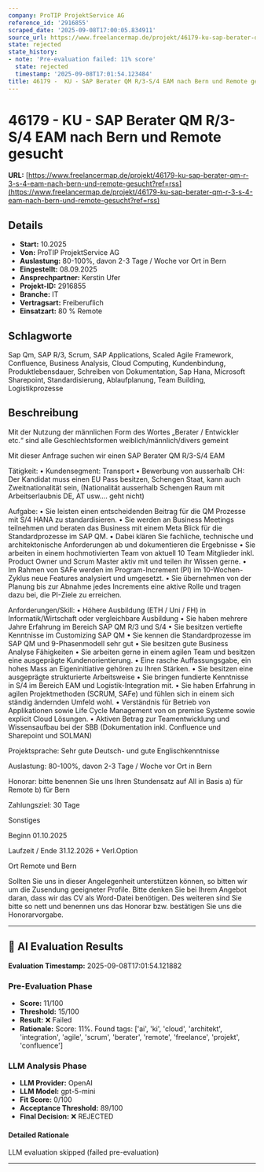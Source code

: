 ```yaml
---
company: ProTIP ProjektService AG
reference_id: '2916855'
scraped_date: '2025-09-08T17:00:05.834911'
source_url: https://www.freelancermap.de/projekt/46179-ku-sap-berater-qm-r-3-s-4-eam-nach-bern-und-remote-gesucht?ref=rss
state: rejected
state_history:
- note: 'Pre-evaluation failed: 11% score'
  state: rejected
  timestamp: '2025-09-08T17:01:54.123484'
title: 46179 -  KU - SAP Berater QM R/3-S/4 EAM nach Bern und Remote gesucht
---
```



# 46179 -  KU - SAP Berater QM R/3-S/4 EAM nach Bern und Remote gesucht
**URL:** [https://www.freelancermap.de/projekt/46179-ku-sap-berater-qm-r-3-s-4-eam-nach-bern-und-remote-gesucht?ref=rss](https://www.freelancermap.de/projekt/46179-ku-sap-berater-qm-r-3-s-4-eam-nach-bern-und-remote-gesucht?ref=rss)
## Details
- **Start:** 10.2025
- **Von:** ProTIP ProjektService AG
- **Auslastung:** 80-100%, davon 2-3 Tage / Woche vor Ort in Bern
- **Eingestellt:** 08.09.2025
- **Ansprechpartner:** Kerstin Ufer
- **Projekt-ID:** 2916855
- **Branche:** IT
- **Vertragsart:** Freiberuflich
- **Einsatzart:** 80
                                                % Remote

## Schlagworte
Sap Qm, SAP R/3, Scrum, SAP Applications, Scaled Agile Framework, Confluence, Business Analysis, Cloud Computing, Kundenbindung, Produktlebensdauer, Schreiben von Dokumentation, Sap Hana, Microsoft Sharepoint, Standardisierung, Ablaufplanung, Team Building, Logistikprozesse

## Beschreibung
Mit der Nutzung der männlichen Form des Wortes „Berater / Entwickler etc.“ sind alle Geschlechtsformen weiblich/männlich/divers gemeint

Mit dieser Anfrage suchen wir einen SAP Berater QM R/3-S/4 EAM

Tätigkeit:
• Kundensegment: Transport
• Bewerbung von ausserhalb CH: Der Kandidat muss einen EU Pass besitzen, Schengen Staat, kann auch Zweitnationalität sein, (Nationalität ausserhalb Schengen Raum mit Arbeitserlaubnis DE, AT usw.… geht nicht)

Aufgabe:
• Sie leisten einen entscheidenden Beitrag für die QM Prozesse mit S/4 HANA zu standardisieren.
• Sie werden an Business Meetings teilnehmen und beraten das Business mit einem Meta Blick für die Standardprozesse im SAP QM.
• Dabei klären Sie fachliche, technische und architektonische Anforderungen ab und dokumentieren die Ergebnisse
• Sie arbeiten in einem hochmotivierten Team von aktuell 10 Team Mitglieder inkl. Product Owner und Scrum Master aktiv mit und teilen ihr Wissen gerne.
• Im Rahmen von SAFe werden im Program-Increment (PI) im 10-Wochen-Zyklus neue Features analysiert und umgesetzt.
• Sie übernehmen von der Planung bis zur Abnahme jedes Increments eine aktive Rolle und tragen dazu bei, die PI-Ziele zu erreichen.

Anforderungen/Skill:
• Höhere Ausbildung (ETH / Uni / FH) in Informatik/Wirtschaft oder vergleichbare Ausbildung
• Sie haben mehrere Jahre Erfahrung im Bereich SAP QM R/3 und S/4
• Sie besitzen vertiefte Kenntnisse im Customizing SAP QM
• Sie kennen die Standardprozesse im SAP QM und 9-Phasenmodell sehr gut
• Sie besitzen gute Business Analyse Fähigkeiten
• Sie arbeiten gerne in einem agilen Team und besitzen eine ausgeprägte Kundenorientierung.
• Eine rasche Auffassungsgabe, ein hohes Mass an Eigeninitiative gehören zu Ihren Stärken.
• Sie besitzen eine ausgeprägte strukturierte Arbeitsweise
• Sie bringen fundierte Kenntnisse in S/4 im Bereich EAM und Logistik-Integration mit.
• Sie haben Erfahrung in agilen Projektmethoden (SCRUM, SAFe) und fühlen sich in einem sich ständig ändernden Umfeld wohl.
• Verständnis für Betrieb von Applikationen sowie Life Cycle Management von on premise Systeme sowie explicit Cloud Lösungen.
• Aktiven Betrag zur Teamentwicklung und Wissensaufbau bei der SBB (Dokumentation inkl. Confluence und Sharepoint und SOLMAN)

Projektsprache:
Sehr gute Deutsch- und gute Englischkenntnisse

Auslastung:
80-100%, davon 2-3 Tage / Woche vor Ort in Bern

Honorar:
bitte benennen Sie uns Ihren Stundensatz auf All in Basis a) für Remote b) für Bern

Zahlungsziel:
30 Tage

Sonstiges

Beginn
01.10.2025

Laufzeit / Ende
31.12.2026 + Verl.Option

Ort
Remote und Bern

Sollten Sie uns in dieser Angelegenheit unterstützen können, so bitten wir um die Zusendung geeigneter Profile.
Bitte denken Sie bei Ihrem Angebot daran, dass wir das CV als Word-Datei benötigen.
Des weiteren sind Sie bitte so nett und benennen uns das Honorar bzw. bestätigen Sie uns die Honorarvorgabe.

---

## 🤖 AI Evaluation Results

**Evaluation Timestamp:** 2025-09-08T17:01:54.121882

### Pre-Evaluation Phase
- **Score:** 11/100
- **Threshold:** 15/100
- **Result:** ❌ Failed
- **Rationale:** Score: 11%. Found tags: ['ai', 'ki', 'cloud', 'architekt', 'integration', 'agile', 'scrum', 'berater', 'remote', 'freelance', 'projekt', 'confluence']

### LLM Analysis Phase
- **LLM Provider:** OpenAI
- **LLM Model:** gpt-5-mini
- **Fit Score:** 0/100
- **Acceptance Threshold:** 89/100
- **Final Decision:** ❌ REJECTED

#### Detailed Rationale
LLM evaluation skipped (failed pre-evaluation)

---
